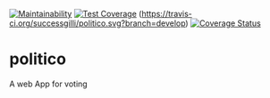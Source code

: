 [![Maintainability](https://api.codeclimate.com/v1/badges/52c6111486849c1c4a7b/maintainability)](https://codeclimate.com/github/successgilli/politico/maintainability)
[![Test Coverage](https://api.codeclimate.com/v1/badges/52c6111486849c1c4a7b/test_coverage)](https://codeclimate.com/github/successgilli/politico/test_coverage)
(https://travis-ci.org/successgilli/politico.svg?branch=develop)
[![Coverage Status](https://coveralls.io/repos/github/successgilli/politico/badge.svg?branch=develop)](https://coveralls.io/github/successgilli/politico?branch=develop)
# politico
A web App for voting
